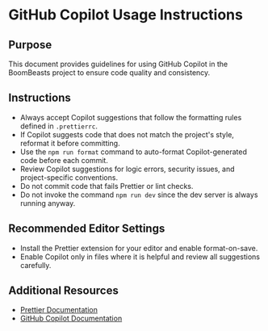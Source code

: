 # GitHub Copilot Usage Instructions

## Purpose
This document provides guidelines for using GitHub Copilot in the BoomBeasts project to ensure code quality and consistency.

## Instructions
- Always accept Copilot suggestions that follow the formatting rules defined in `.prettierrc`.
- If Copilot suggests code that does not match the project's style, reformat it before committing.
- Use the `npm run format` command to auto-format Copilot-generated code before each commit.
- Review Copilot suggestions for logic errors, security issues, and project-specific conventions.
- Do not commit code that fails Prettier or lint checks.
- Do not invoke the command `npm run dev` since the dev server is always running anyway.

## Recommended Editor Settings
- Install the Prettier extension for your editor and enable format-on-save.
- Enable Copilot only in files where it is helpful and review all suggestions carefully.

## Additional Resources
- [Prettier Documentation](https://prettier.io/docs/en/index.html)
- [GitHub Copilot Documentation](https://docs.github.com/en/copilot)

